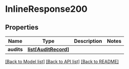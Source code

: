 # InlineResponse200

## Properties
Name | Type | Description | Notes
------------ | ------------- | ------------- | -------------
**audits** | [**list[AuditRecord]**](AuditRecord.md) |  | 

[[Back to Model list]](../README.md#documentation-for-models) [[Back to API list]](../README.md#documentation-for-api-endpoints) [[Back to README]](../README.md)


